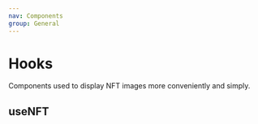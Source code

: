 ```yaml
---
nav: Components
group: General
---
```


# Hooks

Components used to display NFT images more conveniently and simply.

## useNFT

<code src="./demos/useNFT.tsx"></code>
